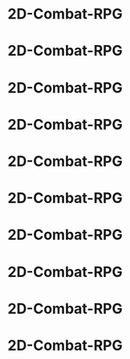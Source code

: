 # 2D-Combat-RPG
# 2D-Combat-RPG
# 2D-Combat-RPG
# 2D-Combat-RPG
# 2D-Combat-RPG
# 2D-Combat-RPG
# 2D-Combat-RPG
# 2D-Combat-RPG
# 2D-Combat-RPG
# 2D-Combat-RPG
